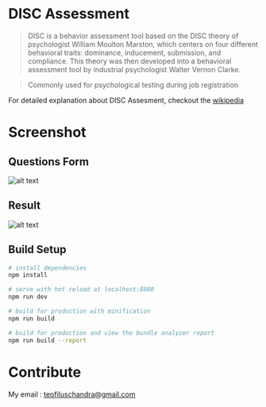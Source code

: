 # DISC Assessment

>DISC is a behavior assessment tool based on the DISC theory of psychologist William Moulton Marston, which centers on four different behavioral traits: dominance, inducement, submission, and compliance. This theory was then developed into a behavioral assessment tool by industrial psychologist Walter Vernon Clarke.

>Commonly used for psychological testing during job registration

For detailed explanation about DISC Assesment, checkout the [wikipedia](https://en.wikipedia.org/wiki/DISC_assessment)

# Screenshot
## Questions Form

![alt text](https://github.com/teofiluscandra/disc-assessment/blob/master/screenshots/home.png?raw=true)

## Result

![alt text](https://github.com/teofiluscandra/disc-assessment/blob/master/screenshots/result.png?raw=true)


## Build Setup

``` bash
# install dependencies
npm install

# serve with hot reload at localhost:8080
npm run dev

# build for production with minification
npm run build

# build for production and view the bundle analyzer report
npm run build --report
```

# Contribute

My email : teofiluschandra@gmail.com